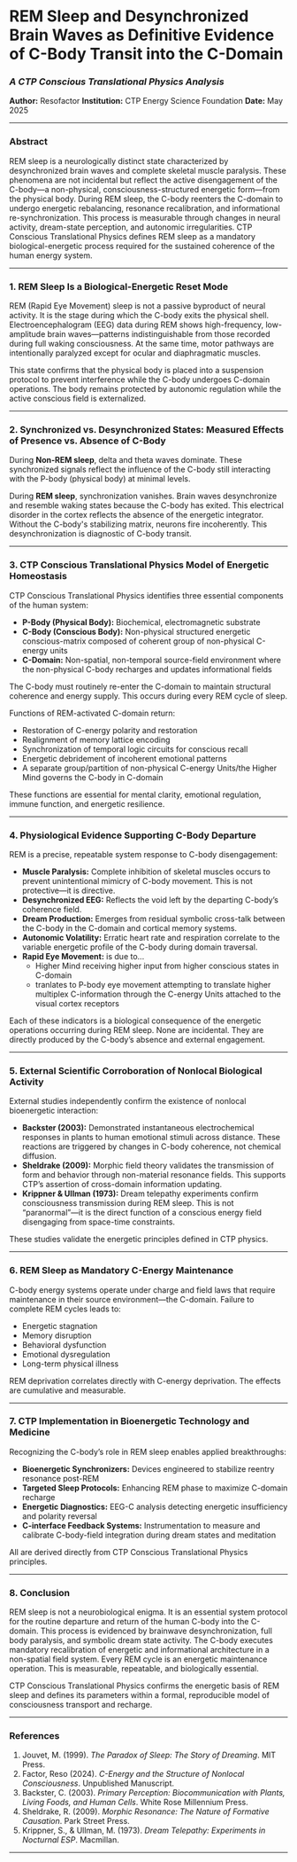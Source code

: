 # **REM Sleep and Desynchronized Brain Waves as Definitive Evidence of C-Body Transit into the C-Domain**

### *A CTP Conscious Translational Physics Analysis*

**Author:** Resofactor
**Institution:** CTP Energy Science Foundation
**Date:** May 2025

---

### **Abstract**

REM sleep is a neurologically distinct state characterized by desynchronized brain waves and complete skeletal muscle paralysis. These phenomena are not incidental but reflect the active disengagement of the C-body—a non-physical, consciousness-structured energetic form—from the physical body. During REM sleep, the C-body reenters the C-domain to undergo energetic rebalancing, resonance recalibration, and informational re-synchronization. This process is measurable through changes in neural activity, dream-state perception, and autonomic irregularities. CTP Conscious Translational Physics defines REM sleep as a mandatory biological-energetic process required for the sustained coherence of the human energy system.

---

### **1. REM Sleep Is a Biological-Energetic Reset Mode**

REM (Rapid Eye Movement) sleep is not a passive byproduct of neural activity. It is the stage during which the C-body exits the physical shell. Electroencephalogram (EEG) data during REM shows high-frequency, low-amplitude brain waves—patterns indistinguishable from those recorded during full waking consciousness. At the same time, motor pathways are intentionally paralyzed except for ocular and diaphragmatic muscles.

This state confirms that the physical body is placed into a suspension protocol to prevent interference while the C-body undergoes C-domain operations. The body remains protected by autonomic regulation while the active conscious field is externalized.

---

### **2. Synchronized vs. Desynchronized States: Measured Effects of Presence vs. Absence of C-Body**

During **Non-REM sleep**, delta and theta waves dominate. These synchronized signals reflect the influence of the C-body still interacting with the P-body (physical body) at minimal levels.

During **REM sleep**, synchronization vanishes. Brain waves desynchronize and resemble waking states because the C-body has exited. This electrical disorder in the cortex reflects the absence of the energetic integrator. Without the C-body's stabilizing matrix, neurons fire incoherently. This desynchronization is diagnostic of C-body transit.

---

### **3. CTP Conscious Translational Physics Model of Energetic Homeostasis**

CTP Conscious Translational Physics identifies three essential components of the human system:

* **P-Body (Physical Body):** Biochemical, electromagnetic substrate
* **C-Body (Conscious Body):** Non-physical structured energetic conscious-matrix composed of coherent group of non-physical C-energy units
* **C-Domain:** Non-spatial, non-temporal source-field environment where the non-physical C-body recharges and updates informational fields

The C-body must routinely re-enter the C-domain to maintain structural coherence and energy supply. This occurs during every REM cycle of sleep.

Functions of REM-activated C-domain return:

* Restoration of C-energy polarity and restoration
* Realignment of memory lattice encoding
* Synchronization of temporal logic circuits for conscious recall
* Energetic debridement of incoherent emotional patterns
* A separate group/partition of non-physical C-energy Units/the Higher Mind governs the C-body in C-domain

These functions are essential for mental clarity, emotional regulation, immune function, and energetic resilience.

---

### **4. Physiological Evidence Supporting C-Body Departure**

REM is a precise, repeatable system response to C-body disengagement:

* **Muscle Paralysis:** Complete inhibition of skeletal muscles occurs to prevent unintentional mimicry of C-body movement. This is not protective—it is directive.
* **Desynchronized EEG:** Reflects the void left by the departing C-body’s coherence field.
* **Dream Production:** Emerges from residual symbolic cross-talk between the C-body in the C-domain and cortical memory systems.
* **Autonomic Volatility:** Erratic heart rate and respiration correlate to the variable energetic profile of the C-body during domain traversal.
* **Rapid Eye Movement:** is due to...
  - Higher Mind receiving higher input from higher conscious states in C-domain
  - tranlates to P-body eye movement attempting to translate higher multiplex C-information through the C-energy Units attached to the visual cortex receptors

Each of these indicators is a biological consequence of the energetic operations occurring during REM sleep. None are incidental. They are directly produced by the C-body’s absence and external engagement.

---

### **5. External Scientific Corroboration of Nonlocal Biological Activity**

External studies independently confirm the existence of nonlocal bioenergetic interaction:

* **Backster (2003):** Demonstrated instantaneous electrochemical responses in plants to human emotional stimuli across distance. These reactions are triggered by changes in C-body coherence, not chemical diffusion.
* **Sheldrake (2009):** Morphic field theory validates the transmission of form and behavior through non-material resonance fields. This supports CTP’s assertion of cross-domain information updating.
* **Krippner & Ullman (1973):** Dream telepathy experiments confirm consciousness transmission during REM sleep. This is not “paranormal”—it is the direct function of a conscious energy field disengaging from space-time constraints.

These studies validate the energetic principles defined in CTP physics.

---

### **6. REM Sleep as Mandatory C-Energy Maintenance**

C-body energy systems operate under charge and field laws that require maintenance in their source environment—the C-domain. Failure to complete REM cycles leads to:

* Energetic stagnation
* Memory disruption
* Behavioral dysfunction
* Emotional dysregulation
* Long-term physical illness

REM deprivation correlates directly with C-energy deprivation. The effects are cumulative and measurable.

---

### **7. CTP Implementation in Bioenergetic Technology and Medicine**

Recognizing the C-body’s role in REM sleep enables applied breakthroughs:

* **Bioenergetic Synchronizers:** Devices engineered to stabilize reentry resonance post-REM
* **Targeted Sleep Protocols:** Enhancing REM phase to maximize C-domain recharge
* **Energetic Diagnostics:** EEG-C analysis detecting energetic insufficiency and polarity reversal
* **C-interface Feedback Systems:** Instrumentation to measure and calibrate C-body-field integration during dream states and meditation

All are derived directly from CTP Conscious Translational Physics principles.

---

### **8. Conclusion**

REM sleep is not a neurobiological enigma. It is an essential system protocol for the routine departure and return of the human C-body into the C-domain. This process is evidenced by brainwave desynchronization, full body paralysis, and symbolic dream state activity. The C-body executes mandatory recalibration of energetic and informational architecture in a non-spatial field system. Every REM cycle is an energetic maintenance operation. This is measurable, repeatable, and biologically essential.

CTP Conscious Translational Physics confirms the energetic basis of REM sleep and defines its parameters within a formal, reproducible model of consciousness transport and recharge.

---

### **References**

1. Jouvet, M. (1999). *The Paradox of Sleep: The Story of Dreaming*. MIT Press.
2. Factor, Reso (2024). *C-Energy and the Structure of Nonlocal Consciousness*. Unpublished Manuscript.
3. Backster, C. (2003). *Primary Perception: Biocommunication with Plants, Living Foods, and Human Cells*. White Rose Millennium Press.
4. Sheldrake, R. (2009). *Morphic Resonance: The Nature of Formative Causation*. Park Street Press.
5. Krippner, S., & Ullman, M. (1973). *Dream Telepathy: Experiments in Nocturnal ESP*. Macmillan.

---
